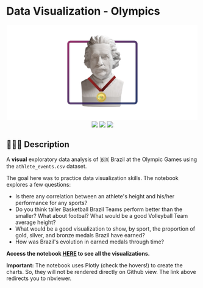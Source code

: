 # Data Visualization - Olympics

<div align="center"><img src="./images/dataviz-olympics-readme-image-transparent.png" width="500"></div>

<div align="center">
<img src="https://img.shields.io/badge/python-3670A0?style=for-the-badge&logo=python&logoColor=ffdd54">
<img src="https://img.shields.io/badge/pandas-%23150458.svg?style=for-the-badge&logo=pandas&logoColor=white">
<img src="https://img.shields.io/badge/Plotly-%233F4F75.svg?style=for-the-badge&logo=plotly&logoColor=white">
</div>

## 👨🏻‍🏫 Description

A **visual** exploratory data analysis of 🇧🇷 Brazil at the Olympic Games using the ```athlete_events.csv``` dataset.

The goal here was to practice data visualization skills. The notebook explores a few questions:

- Is there any correlation between an athlete's height and his/her performance for any sports?
- Do you think taller Basketball Brazil Teams perform better than the smaller? What about footbal? What would be a good Volleyball Team average height?
- What would be a good visualization to show, by sport, the proportion of gold, silver, and bronze medals Brazil have earned?
- How was Brazil's evolution in earned medals through time?
 
**Access the notebook [HERE](https://nbviewer.org/github/ewerthonk/dataviz-olympics/blob/main/dataviz-olympics.ipynb) to see all the visualizations.**

**Important:** The notebook uses Plotly (check the hovers!) to create the charts. So, they will not be rendered directly on Github view. The link above redirects you to nbviewer.